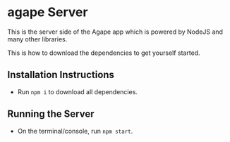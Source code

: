 # agape Server
This is the server side of the Agape app which is powered by NodeJS and many other libraries.

This is how to download the dependencies to get yourself started.

## Installation Instructions
* Run `npm i` to download all dependencies.

## Running the Server
* On the terminal/console, run `npm start`.
